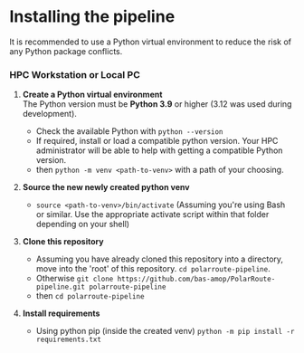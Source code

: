# Installing the pipeline

It is recommended to use a Python virtual environment to reduce the risk of any Python package conflicts.

### HPC Workstation or Local PC

1. **Create a Python virtual environment**  
   The Python version must be **Python 3.9** or higher (3.12 was used during development).
    
    - Check the available Python with `python --version`
    - If required, install or load a compatible python version. Your HPC administrator will be able to help with getting a compatible Python version.
    - then `python -m venv <path-to-venv>` with a path of your choosing.

1. **Source the new newly created python venv**  
    - `source <path-to-venv>/bin/activate` (Assuming you're using Bash or similar. Use the appropriate activate script within that folder depending on your shell)

1. **Clone this repository**
    - Assuming you have already cloned this repository into a directory, move into the 'root' of this repository. `cd polarroute-pipeline`.
    - Otherwise `git clone https://github.com/bas-amop/PolarRoute-pipeline.git polarroute-pipeline`
    - then `cd polarroute-pipeline`

1. **Install requirements**  
    - Using python pip (inside the created venv) `python -m pip install -r requirements.txt`

